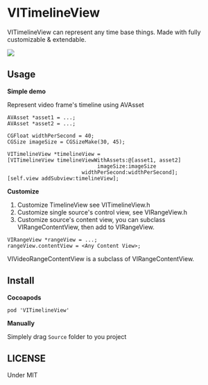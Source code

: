 # VITimelineView 

VITimelineView can represent any time base things. Made with fully customizable & extendable.

![](https://s1.ax1x.com/2018/12/01/FnETDf.jpg)

## Usage

**Simple demo**

Represent video frame's timeline using AVAsset

```
AVAsset *asset1 = ...;
AVAsset *asset2 = ...;

CGFloat widthPerSecond = 40;
CGSize imageSize = CGSizeMake(30, 45);

VITimelineView *timelineView =
[VITimelineView timelineViewWithAssets:@[asset1, asset2]
                             imageSize:imageSize
                        widthPerSecond:widthPerSecond];
[self.view addSubview:timelineView];
```

**Customize**

1. Customize TimelineView see VITimelineView.h
2. Customize single source's control view, see VIRangeView.h
3. Customize source's content view, you can subclass VIRangeContentView, then add to VIRangeView.

```
VIRangeView *rangeView = ...;
rangeView.contentView = <Any Content View>;
```

VIVideoRangeContentView is a subclass of VIRangeContentView.

## Install

**Cocoapods**

```
pod 'VITimelineView'
```

**Manually**

Simplely drag `Source` folder to you project

## LICENSE

Under MIT
